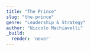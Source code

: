 ```yaml
---
title: "The Prince"
slug: "the-prince"
genre: "Leadership & Strategy"
author: "Niccolo Machiavelli"
_build:
  render: 'never'
---
```


